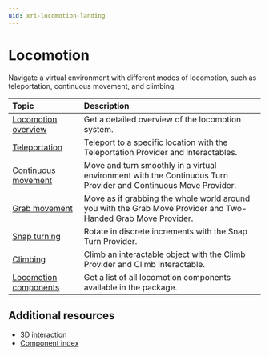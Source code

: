 ```yaml
---
uid: xri-locomotion-landing
---
```


# Locomotion

Navigate a virtual environment with different modes of locomotion, such as teleportation, continuous movement, and climbing.

|**Topic**|**Description**|
|:---|:---|
|[Locomotion overview](locomotion.md)|Get a detailed overview of the locomotion system.|
|[Teleportation](teleportation.md)|Teleport to a specific location with the Teleportation Provider and interactables.|
|[Continuous movement](continuous-movement.md)|Move and turn smoothly in a virtual environment with the Continuous Turn Provider and Continuous Move Provider.|
|[Grab movement](grab-movement.md)|Move as if grabbing the whole world around you with the Grab Move Provider and Two-Handed Grab Move Provider.|
|[Snap turning](snap-turning.md)|Rotate in discrete increments with the Snap Turn Provider.|
|[Climbing](climbing.md)|Climb an interactable object with the Climb Provider and Climb Interactable.|
|[Locomotion components](locomotion-components.md)|Get a list of all locomotion components available in the package.|

## Additional resources

* [3D interaction](object-interaction.md)
* [Component index](components.md)
